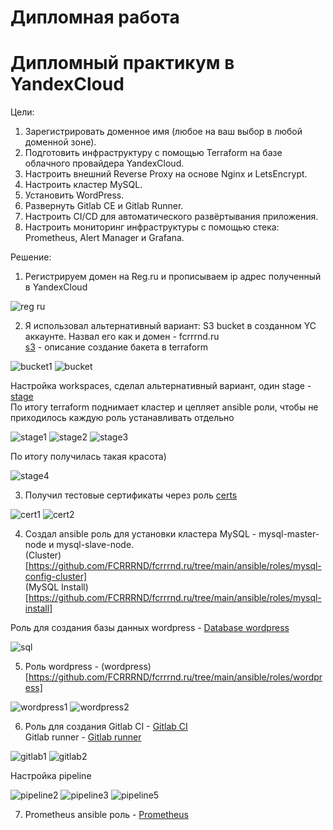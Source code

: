 # Дипломная работа

# Дипломный практикум в YandexCloud

Цели:

1. Зарегистрировать доменное имя (любое на ваш выбор в любой доменной зоне).
2. Подготовить инфраструктуру с помощью Terraform на базе облачного провайдера YandexCloud.
3. Настроить внешний Reverse Proxy на основе Nginx и LetsEncrypt.
4. Настроить кластер MySQL.
5. Установить WordPress.
6. Развернуть Gitlab CE и Gitlab Runner.
7. Настроить CI/CD для автоматического развёртывания приложения.
8. Настроить мониторинг инфраструктуры с помощью стека: Prometheus, Alert Manager и Grafana.

Решение:

1. Регистрируем домен на Reg.ru и прописываем ip адрес полученный в YandexCloud

![reg ru](https://user-images.githubusercontent.com/93032289/196037780-8218243f-41e2-4222-af4e-73064b10fb13.png)

2. Я использовал альтернативный вариант: S3 bucket в созданном YC аккаунте. Назвал его как и домен - fcrrrnd.ru    
[s3](https://github.com/FCRRRND/fcrrrnd.ru/tree/main/terraform/s3) - описание создание бакета в terraform

![bucket1](https://user-images.githubusercontent.com/93032289/196038031-7cd8b72f-0b3f-4c21-bae5-00937a84a32c.png)
![bucket](https://user-images.githubusercontent.com/93032289/196038033-c61f3ee8-c9fd-463b-9cea-430489a46ab6.png)

Настройка workspaces, сделал альтернативный вариант, один stage - [stage](https://github.com/FCRRRND/fcrrrnd.ru/tree/main/terraform/stage)    
По итогу terraform поднимает кластер и цепляет ansible роли, чтобы не приходилось каждую роль устанавливать отдельно

![stage1](https://user-images.githubusercontent.com/93032289/196038333-db12c1cb-f358-46b6-bc41-14acf8cd0d56.png)
![stage2](https://user-images.githubusercontent.com/93032289/196038334-7362ba94-82e6-451a-bbb7-609939028683.png)
![stage3](https://user-images.githubusercontent.com/93032289/196038335-60f31383-ba19-459f-8a7f-5938030dcc46.png)

По итогу получилась такая красота)

![stage4](https://user-images.githubusercontent.com/93032289/196038336-94ad1b50-8e4a-4bc5-86b0-730f2863d1b2.png)

3. Получил тестовые сертификаты через роль [certs](https://github.com/FCRRRND/fcrrrnd.ru/tree/main/ansible/roles/nginx-proxy-install)

![cert1](https://user-images.githubusercontent.com/93032289/196038668-5f6e2fb3-3920-41b8-ad96-d6881859ae8f.png)
![cert2](https://user-images.githubusercontent.com/93032289/196038669-d49d43a8-cf6d-4bfc-b453-a67c9c279f10.png)

4. Создал ansible роль для установки кластера MySQL - mysql-master-node и mysql-slave-node.    
(Cluster)[https://github.com/FCRRRND/fcrrrnd.ru/tree/main/ansible/roles/mysql-config-cluster]    
(MySQL Install)[https://github.com/FCRRRND/fcrrrnd.ru/tree/main/ansible/roles/mysql-install]   

Роль для создания базы данных wordpress - [Database wordpress](https://github.com/FCRRRND/fcrrrnd.ru/tree/main/ansible/roles/create-wordpress-db)

![sql](https://user-images.githubusercontent.com/93032289/196038978-8b3b63f4-7dfe-4d0c-99e0-28f87d884527.png)

5. Роль wordpress - (wordpress)[https://github.com/FCRRRND/fcrrrnd.ru/tree/main/ansible/roles/wordpress]

![wordpress1](https://user-images.githubusercontent.com/93032289/196039163-2be99ad2-43dd-4579-b192-b6c9afbe9894.png)
![wordpress2](https://user-images.githubusercontent.com/93032289/196039164-651576db-c0f2-4dcb-903c-05eccc303983.png)

6. Роль для создания Gitlab CI - [Gitlab CI](https://github.com/FCRRRND/fcrrrnd.ru/tree/main/ansible/roles/gitlab-ce-install)    
Gitlab runner - [Gitlab runner](https://github.com/FCRRRND/fcrrrnd.ru/tree/main/ansible/roles/gitlab-runner-install)

![gitlab1](https://user-images.githubusercontent.com/93032289/196039469-868e2825-41ba-448e-a2ae-0cab061b6684.png)
![gitlab2](https://user-images.githubusercontent.com/93032289/196039470-a7dc3f54-1d02-4b4e-8903-7eb041286daf.png)

Настройка pipeline

![pipeline2](https://user-images.githubusercontent.com/93032289/196041043-20f71771-5505-4f46-bc0a-86a801ed03f6.png)
![pipeline3](https://user-images.githubusercontent.com/93032289/196041045-789d1fa0-6daf-4aef-9ff4-501a94cad45f.png)
![pipeline5](https://user-images.githubusercontent.com/93032289/196041047-31be09cb-2857-4003-8044-6201303a82d4.jpg)

7. Prometheus ansible роль - [Prometheus](https://github.com/FCRRRND/fcrrrnd.ru/tree/main/ansible/roles/prometheus-install)


